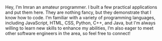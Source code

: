Hey, I’m Imran an amateur programmer. I built a few practical applications and put them here. They are nothing fancy, but they demonstrate that I know how to code.
I’m familiar with a variety of programming languages, including JavaScript, HTML, CSS, Python, C++, and Java, but I'm always willing to learn new skills to enhance my abilities, I’m also eager to meet other software engineers in the area, so feel free to connect!
